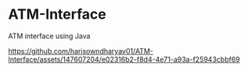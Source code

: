 # ATM-Interface
ATM interface using Java 



https://github.com/harisowndharyav01/ATM-Interface/assets/147607204/e02316b2-f8d4-4e71-a93a-f25943cbbf69

